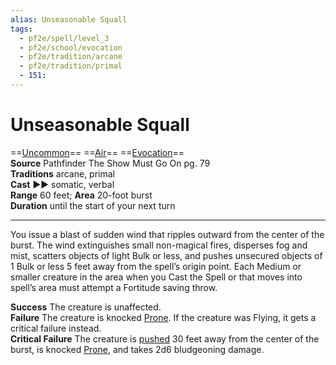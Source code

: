 ```yaml
---
alias: Unseasonable Squall 
tags:
  - pf2e/spell/level_3
  - pf2e/school/evocation
  - pf2e/tradition/arcane
  - pf2e/tradition/primal
  - 151:
---
```


# Unseasonable Squall

==[Uncommon](../../../Traits/Uncommon.md)== ==[Air](../../../Traits/Air.md)== ==[Evocation](../../../Traits/Evocation.md)==  
__Source__ Pathfinder The Show Must Go On pg. 79  
**Traditions** arcane, primal  
**Cast** ►► somatic, verbal  
**Range** 60 feet; **Area** 20-foot burst  
**Duration** until the start of your next turn

---

You issue a blast of sudden wind that ripples outward from the center of the burst. The wind extinguishes small non-magical fires, disperses fog and mist, scatters objects of light Bulk or less, and pushes unsecured objects of 1 Bulk or less 5 feet away from the spell’s origin point. Each Medium or smaller creature in the area when you Cast the Spell or that moves into spell’s area must attempt a Fortitude saving throw.

**Success** The creature is unaffected.  
**Failure** The creature is knocked [Prone](../../../Conditions/Prone.md). If the creature was Flying, it gets a critical failure instead.  
**Critical Failure** The creature is [pushed](../../../Rules/Forced%20Movement.md) 30 feet away from the center of the burst, is knocked [Prone](../../../Conditions/Prone.md), and takes 2d6 bludgeoning damage.
